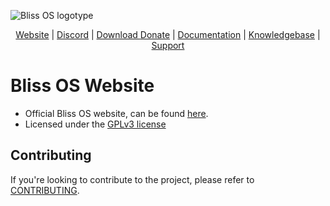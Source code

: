 ![Bliss OS logotype](https://imgur.com/aIJdfgm.png)

<p align="center">
<a href="https://blissos.org">Website</a> |
<a href="https://blissos.org/discord">Discord</a> |
<a href="https://blissos.org/download">Download
<a href="https://blissos.org/donate">Donate</a> |
<a href="https://docs.blissos.org">Documentation</a> |
<a href="https://knowledgebase.blissos.org">Knowledgebase</a> |
  <a href="https://blissos.org/support">Support</a>

# Bliss OS Website

* Official Bliss OS website, can be found [here](https://blissos.org).
* Licensed under the [GPLv3 license](LICENSE.md)

## Contributing

If you're looking to contribute to the project, please refer to [CONTRIBUTING](CONTRIBUTING.md).
